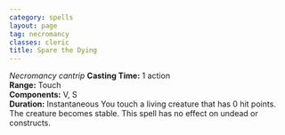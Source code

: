 ```yaml
---
category: spells
layout: page
tag: necromancy
classes: cleric
title: Spare the Dying 
---
```

_Necromancy cantrip_ 
**Casting Time:** 1 action    
**Range:** Touch    
**Components:** V, S    
**Duration:** Instantaneous 
You touch a living creature that has 0 hit points. The creature becomes stable. This spell has no effect on undead or constructs.
